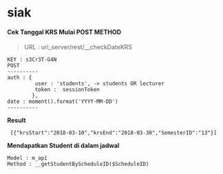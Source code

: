 # siak


#### Cek Tanggal KRS Mulai **POST METHOD** 
> URL : url_server/rest/__checkDateKRS 
```
KEY : s3Cr3T-G4N
POST
----------
auth : {
         user : 'students', -> students OR lecturer
         token :  sessionToken
        },
date : moment().format('YYYY-MM-DD')
----------
```
**Result**
```
 [{"krsStart":"2018-03-10","krsEnd":"2018-03-30","SemesterID":"13"}]
```

**Mendapatkan Student di dalam jadwal**
```
Model : m_api
Method : __getStudentByScheduleID($ScheduleID)
```

 
